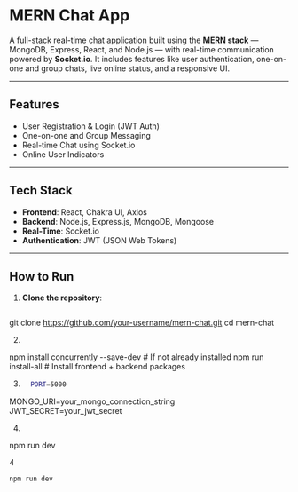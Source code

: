 # MERN Chat App 
A full-stack real-time chat application built using the **MERN stack** — MongoDB, Express, React, and Node.js — with real-time communication powered by **Socket.io**. It includes features like user authentication, one-on-one and group chats, live online status, and a responsive UI.

---
## Features

-  User Registration & Login (JWT Auth)
-  One-on-one and Group Messaging
-  Real-time Chat using Socket.io
-  Online User Indicators
---

##  Tech Stack
- **Frontend**: React, Chakra UI, Axios  
- **Backend**: Node.js, Express.js, MongoDB, Mongoose  
- **Real-Time**: Socket.io  
- **Authentication**: JWT (JSON Web Tokens)  
---

##  How to Run
1. **Clone the repository**:
   ```bash
 git clone https://github.com/your-username/mern-chat.git
cd mern-chat
   
 2. 
      ```bash
  npm install concurrently --save-dev   # If not already installed
npm run install-all                   # Install frontend + backend packages

      
 3.   ```bash
        PORT=5000
MONGO_URI=your_mongo_connection_string
JWT_SECRET=your_jwt_secret

4.   ```bash
  npm run dev


4
```bash
npm run dev

